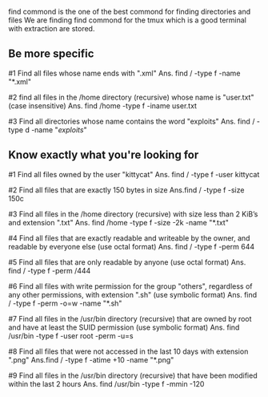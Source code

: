 find commond is the one of the best commond for finding directories and files
We are finding find commond for the tmux which is a good terminal with extraction are stored.
## Be more specific 

#1 Find all files whose name ends with ".xml"
Ans. find / -type f -name "*.xml"

#2 find all files in the /home directory (recursive) whose name is "user.txt" (case insensitive)
Ans. find /home -type f -iname user.txt


#3 Find all directories whose name contains the word "exploits"
Ans. find / -type d -name "*exploits*"

## Know exactly what you're looking for 

#1 Find all files owned by the user "kittycat"
Ans. find / -type f -user kittycat

#2 Find all files that are exactly 150 bytes in size
Ans.find / -type f -size 150c

#3 Find all files in the /home directory (recursive) with size less than 2 KiB’s and extension ".txt"
Ans. find /home -type f -size -2k -name "*.txt"

#4 Find all files that are exactly readable and writeable by the owner, and readable by everyone else (use octal format)
Ans. find / -type f -perm 644

#5 Find all files that are only readable by anyone (use octal format)
Ans. find / -type f -perm /444

#6 Find all files with write permission for the group "others", regardless of any other permissions, with extension ".sh" (use symbolic format)
Ans. find / -type f -perm -o=w -name "*.sh"

#7 Find all files in the /usr/bin directory (recursive) that are owned by root and have at least the SUID permission (use symbolic format)
Ans. find /usr/bin -type f -user root -perm -u=s

#8 Find all files that were not accessed in the last 10 days with extension ".png"
Ans.find / -type f -atime +10 -name "*.png"

#9 Find all files in the /usr/bin directory (recursive) that have been modified within the last 2 hours
Ans. find /usr/bin -type f -mmin -120
